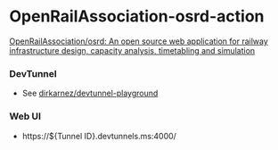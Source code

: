 OpenRailAssociation-osrd-action
===============================
[OpenRailAssociation/osrd: An open source web application for railway infrastructure design, capacity analysis, timetabling and simulation](https://github.com/OpenRailAssociation/osrd)

### DevTunnel
- See [dirkarnez/devtunnel-playground](https://github.com/dirkarnez/devtunnel-playground)

### Web UI
- https://${Tunnel ID}.devtunnels.ms:4000/
